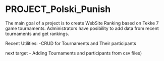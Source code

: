 # PROJECT_Polski_Punish

The main goal of a project is to create WebSite Ranking based on Tekke 7 game tournaments. 
Administrators have posibility to add data from recent tournaments and get rankings.

Recent Utilities:
  -CRUD for Tournaments and Their participants
  
  next target - Adding Tournaments and participants from csv files)
  
